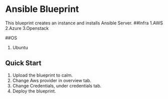 # Ansible Blueprint

This blueprint creates an instance and installs Ansible Server.
##Infra
 1.AWS
 2.Azure
 3.Openstack

##OS
 1. Ubuntu 

## Quick Start
 1. Upload the blueprint to calm.
 2. Change Aws provider in overview tab.
 3. Change Credentials, under credentials tab.
 4. Deploy the blueprint.

